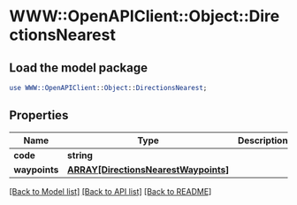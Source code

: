 # WWW::OpenAPIClient::Object::DirectionsNearest

## Load the model package
```perl
use WWW::OpenAPIClient::Object::DirectionsNearest;
```

## Properties
Name | Type | Description | Notes
------------ | ------------- | ------------- | -------------
**code** | **string** |  | [optional] 
**waypoints** | [**ARRAY[DirectionsNearestWaypoints]**](DirectionsNearestWaypoints.md) |  | [optional] 

[[Back to Model list]](../README.md#documentation-for-models) [[Back to API list]](../README.md#documentation-for-api-endpoints) [[Back to README]](../README.md)


